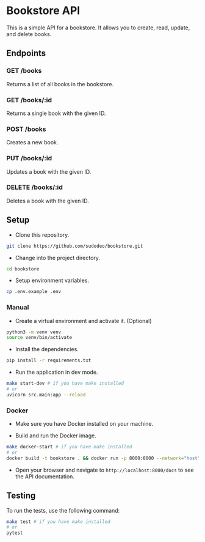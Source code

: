 # Bookstore API

This is a simple API for a bookstore. It allows you to create, read, update, and delete books.

## Endpoints

### GET /books

Returns a list of all books in the bookstore.

### GET /books/:id

Returns a single book with the given ID.

### POST /books

Creates a new book.

### PUT /books/:id

Updates a book with the given ID.

### DELETE /books/:id

Deletes a book with the given ID.

## Setup

- Clone this repository.

```bash
git clone https://github.com/sudodeo/bookstore.git
```

- Change into the project directory.

```bash
cd bookstore
```

- Setup environment variables.

```bash
cp .env.example .env
```

### Manual

- Create a virtual environment and activate it. (Optional)

```bash
python3 -m venv venv
source venv/bin/activate
```

- Install the dependencies.

```bash
pip install -r requirements.txt
```

- Run the application in dev mode.

```bash
make start-dev # if you have make installed
# or
uvicorn src.main:app --reload
```

### Docker

- Make sure you have Docker installed on your machine.

- Build and run the Docker image.

```bash
make docker-start # if you have make installed
# or
docker build -t bookstore . && docker run -p 8000:8000 --network="host" --env-file .env bookstore-api
```

- Open your browser and navigate to `http://localhost:8000/docs` to see the API documentation.

## Testing

To run the tests, use the following command:

```bash
make test # if you have make installed
# or
pytest
```
